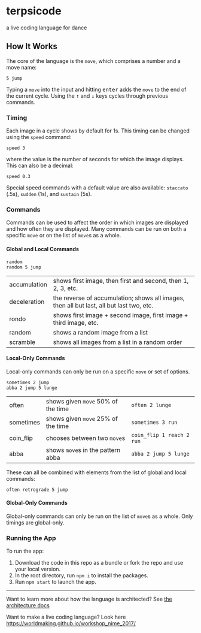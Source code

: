 # terpsicode
a live coding language for dance

## How It Works

The core of the language is the `move`, which comprises a number and a move name:

```
5 jump
```

Typing a `move` into the input and hitting <kbd>enter</kbd> adds the `move` to the end of the current cycle. Using the <kbd>↑</kbd> and <kbd>↓</kbd> keys cycles through previous commands. 

### Timing

Each image in a cycle shows by default for 1s. This timing can be changed using the `speed` command:

```
speed 3
```

where the value is the number of seconds for which the image displays. This can also be a decimal:

```
speed 0.3
```

Special speed commands with a default value are also available: `staccato` (.5s), `sudden` (1s), and  `sustain` (5s).

### Commands

Commands can be used to affect the order in which images are displayed and how often they are displayed. Many commands can be run on both a specific `move` or on the list of `move`s as a whole.

#### Global and Local Commands

```
random
random 5 jump
```

|              |   |
|--------------|---|
| accumulation | shows first image, then first and second, then 1, 2, 3, etc.   |
| deceleration | the reverse of accumulation; shows all images, then all but last, all but last two, etc.  |
| rondo        | shows first image + second image, first image + third image, etc. |
| random       | shows a random image from a list  |
| scramble     | shows all images from a list in a random order  |

#### Local-Only Commands

Local-only commands can only be run on a specific `move` or set of options.

```
sometimes 2 jump
abba 2 jump 5 lunge
```

|           |   |   |
|-----------|---|---|
| often     | shows given `move` 50% of the time  | `often 2 lunge`   |
| sometimes | shows given `move` 25% of the time  |  `sometimes 3 run` |
| coin_flip | chooses between two `move`s | `coin_flip 1 reach 2 run` |
| abba      | shows `move`s in the pattern abba  | `abba 2 jump 5 lunge`  |

These can all be combined with elements from the list of global and local commands:

```
often retrograde 5 jump
```


#### Global-Only Commands

Global-only commands can only be run on the list of `move`s as a whole. Only timings are global-only.

### Running the App

To run the app:   
1. Download the code in this repo as a bundle or fork the repo and use your local version.
2. In the root directory, run `npm i` to install the packages.
3. Run `npm start` to launch the app.

---

Want to learn more about how the language is architected? See [the architecture docs]('./docs/architecture.md')


Want to make a live coding language? Look here
https://worldmaking.github.io/workshop_nime_2017/
